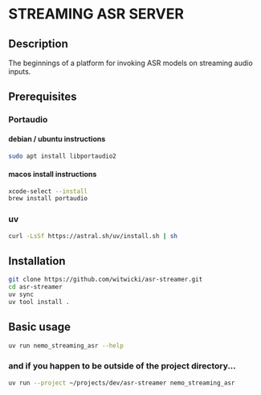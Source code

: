 # STREAMING ASR SERVER

## Description

The beginnings of a platform for invoking ASR models on streaming audio inputs.

## Prerequisites

### Portaudio
#### debian / ubuntu instructions
```bash
sudo apt install libportaudio2
```
#### macos install instructions
```bash
xcode-select --install
brew install portaudio
```

### uv
```bash
curl -LsSf https://astral.sh/uv/install.sh | sh
```

## Installation

```bash
git clone https://github.com/witwicki/asr-streamer.git
cd asr-streamer
uv sync
uv tool install .
```

## Basic usage

```bash
uv run nemo_streaming_asr --help
```

### and if you happen to be outside of the project directory...
```bash
uv run --project ~/projects/dev/asr-streamer nemo_streaming_asr
```
